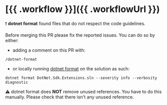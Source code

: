 # [{{ .workflow }}]({{ .workflowUrl }})

:exclamation: **dotnet format** found files that do not respect the code guidelines.

Before merging this PR please fix the reported issues. You can do so by either:

- adding a comment on this PR with:

``````
/dotnet-format
``````

- or locally running [dotnet format](https://github.com/dotnet/format) on the solution as such:

``````
dotnet format DotNet.Sdk.Extensions.sln --severity info --verbosity diagnostic
``````

:warning: dotnet format does **NOT** remove unused references. You have to do this manually. Please check that there isn't any unused reference.
